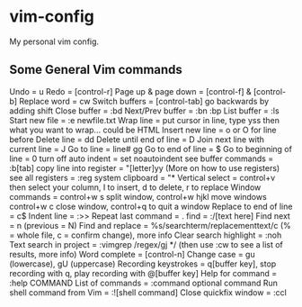 # vim-config
My personal vim config.

## Some General Vim commands

Undo = u
Redo = [control-r]
Page up & page down = [control-f] & [control-b]
Replace word = cw
Switch buffers = [control-tab] go backwards by adding shift
Close buffer = :bd
Next/Prev buffer = :bn :bp
List buffer = :ls
Start new file = :e newfile.txt
Wrap line = put cursor in line, type yss then what you want to wrap... could be HTML
Insert new line = o or O for line before
Delete line = dd
Delete until end of line = D
Join next line with current line = J
Go to line = line# gg
Go to end of line = $
Go to beginning of line = 0
turn off auto indent = set noautoindent
see buffer commands = :b[tab]
copy line into register = "[letter]yy (More on how to use registers)
see all registers = :reg
system clipboard = "*
Vertical select = control+v then select your column, I to insert, d to delete, r to replace
Window commands = control+w s split window, control+w hjkl move windows control+w c close window, control+q to quit a window
Replace to end of line = c$
Indent line = :>>
Repeat last command = .
find = :/[text here]
Find next = n (previous = N)
Find and replace = %s/searchterm/replacementtext/c (% = whole file, c = confirm change), more info
Clear search highlight = :noh
Text search in project = :vimgrep /regex/gj */ (then use :cw to see a list of results, more info)
Word complete = [control-n]
Change case = gu (lowercase), gU (uppercase)
Recording keystrokes = q[buffer key], stop recording with q, play recording with @[buffer key]
Help for command = :help COMMAND
List of commands = :command optional command
Run shell command from Vim = :![shell command]
Close quickfix window = :ccl
